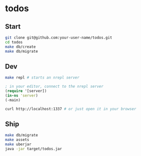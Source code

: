 # todos

## Start

```bash
git clone git@github.com:your-user-name/todos.git
cd todos
make db/create
make db/migrate
```

## Dev

```bash
make repl # starts an nrepl server
```

```clojure
; in your editor, connect to the nrepl server
(require '[server])
(in-ns 'server)
(-main)
```

```bash
curl http://localhost:1337 # or just open it in your browser
```

## Ship
```bash
make db/migrate
make assets
make uberjar
java -jar target/todos.jar
```
